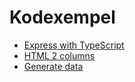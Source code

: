 # Kodexempel

- [Express with TypeScript](express-ts.md)
- [HTML 2 columns](html-2col.md)
- [Generate data](python-generate-data.md)
